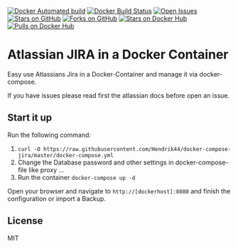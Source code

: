 [![Docker Automated build](https://img.shields.io/docker/automated/hendrik44/docker-compose-jira.svg)](https://github.com/Hendrik44/docker-compose-jira) [![Docker Build Status](https://img.shields.io/docker/build/hendrik44/docker-compose-jira.svg)](https://github.com/Hendrik44/docker-compose-jira) [![Open Issues](https://img.shields.io/github/issues/hendrik44/docker-compose-jira.svg)](https://github.com/Hendrik44/docker-compose-jira/issues) [![Stars on GitHub](https://img.shields.io/github/stars/hendrik44/docker-compose-jira.svg)](https://github.com/Hendrik44/docker-compose-jira/stargazers) [![Forks on GitHub](https://img.shields.io/github/forks/hendrik44/docker-compose-jira.svg)](https://github.com/Hendrik44/docker-compose-jira/network) [![Stars on Docker Hub](https://img.shields.io/docker/stars/hendrik44/docker-compose-jira.svg)](https://hub.docker.com/r/hendrik44/docker-compose-jira/) [![Pulls on Docker Hub](https://img.shields.io/docker/pulls/hendrik44/docker-compose-jira.svg)](https://hub.docker.com/r/hendrik44/docker-compose-jira/)

# Atlassian JIRA in a Docker Container

Easy use Atlassians Jira in a Docker-Container and manage it via docker-compose.

If you have issues please read first the atlassian docs before open an issue.

## Start it up

Run the following command:
1. ```curl -O https://raw.githubusercontent.com/Hendrik44/docker-compose-jira/master/docker-compose.yml```
2. Change the Database password and other settings in docker-compose-file like proxy ...
3. Run the container ```docker-compose up -d```

Open your browser and navigate to `http://[dockerhost]:8080` and finish the configuration or import a Backup.

## License
MIT